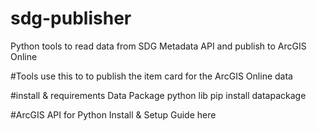 # sdg-publisher
Python tools to read data from SDG Metadata API and publish to ArcGIS Online

#Tools
use this to to publish the item card for the ArcGIS Online data


#install & requirements
Data Package python lib
pip install datapackage


#ArcGIS API for Python
Install & Setup Guide here

